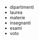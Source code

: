<!-- Modellizzare la struttura di una tabella per memorizzare tutti i dati riguardanti una università:
- sono presenti diversi dipartimenti, ciascuno con i propri corsi di laurea;
- ogni corso di laurea è formato da diversi corsi;
- ogni corso può essere tenuto da diversi insegnanti e prevede più appelli d'esame;
- ogni studente è iscritto ad un corso di laurea;
- per ogni appello d'esame a cui lo studente ha partecipato, è necessario memorizzare il voto ottenuto, anche se non sufficiente -->

- dipartimenti
- laurea
- materie
- insegnanti
- esami
- voto 